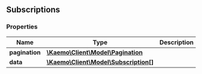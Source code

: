 ## Subscriptions

### Properties
Name | Type | Description | Notes
------------ | ------------- | ------------- | -------------
**pagination** | [**\Kaemo\Client\Model\Pagination**](#Pagination) |  | [optional] 
**data** | [**\Kaemo\Client\Model\Subscription[]**](#Subscription) |  | [optional] 


